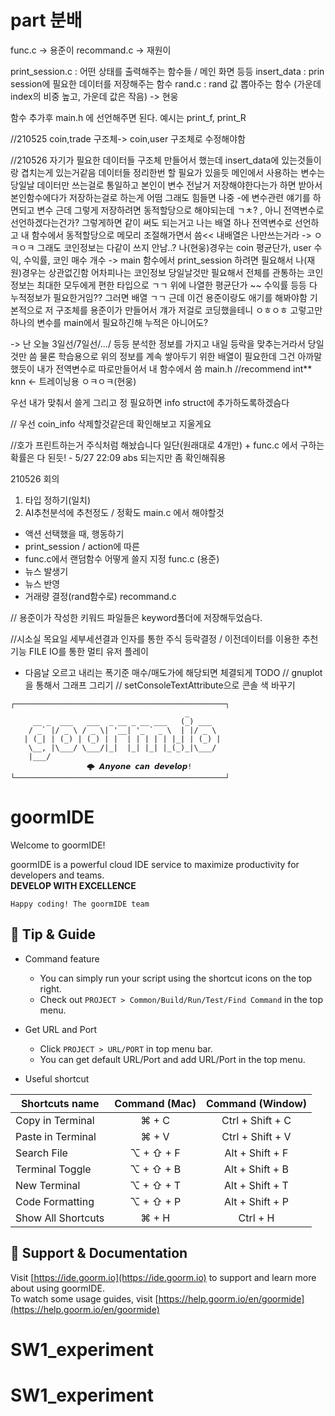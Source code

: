 # part 분배
func.c -> 용준이 
recommand.c -> 재원이

print_session.c : 어떤 상태를 출력해주는 함수들 / 메인 화면 등등
insert_data 	: prin session에 필요한 데이터를 저장해주는 함수
rand.c 			: rand 값 뽑아주는 함수 (가운데 index의 비중 높고, 가운데 값은 작음)
-> 현웅

함수 추가후 main.h 에 선언해주면 된다. 예시는 print_f, print_R



//210525 
coin,trade 구조체-> coin,user 구조체로 수정해야함

//210526
자기가 필요한 데이터들 구조체 만들어서 했는데 insert_data에 있는것들이랑 겹치는게 있는거같음
데이터들 정리한번 할 필요가 있을듯
메인에서 사용하는 변수는 당일날 데이터만 쓰는걸로 통일하고 본인이 변수 전날거 저장해야한다는가 하면 받아서 본인함수에다가 저장하는걸로 하는게 어떰
그래도 힘들면 나중 -에 변수관련 얘기를 하면되고
변수 근데 그렇게 저장하려면 동적할당으로 해야되는데 ㄱㅊ? , 아니 전역변수로 선언하겠다는건가? 그렇게하면 같이 써도 되는거고
나는 배열 하나 전역변수로 선언하고 내 함수에서 동적할당으로 메모리 조절해가면서 씀<< 내배열은 나만쓰는거라
-> ㅇㅋㅇㅋ 
그래도 코인정보는 다같이 쓰지 안남..? 
나(현웅)경우는 coin 평균단가, user 수익, 수익률, 코인 매수 개수 -> main 함수에서 print_session 하려면 필요해서
나(재원)경우는 상관없긴함 어차피나는 코인정보 당일날것만 필요해서 전체를 관통하는 코인정보는 최대한 모두에게 편한 타입으로 ㄱㄱ
위에 나열한 평균단가 ~~ 수익률 등등 다 누적정보가 필요한거임?? 그러면 배열 ㄱㄱ 근데 이건 용준이랑도 애기를 해봐야함 기본적으로 저 구조체를 용준이가 만들어서 걔가 저걸로 코딩했을테니
ㅇㅎㅇㅎ 고렇고만 하나의 변수를 main에서 필요하긴해 누적은 아니어도? 

-> 난 오늘 3일선/7일선/.../ 등등 분석한 정보를 가지고 내일 등락을 맞추는거라서 당일것만 씀 
물론 학습용으로 위의 정보를 계속 쌓아두기 위한 배열이 필요한데 그건 아까말했듯이 내가 전역변수로 따로만들어서 내 함수에서 씀 main.h //recommend int** knn <- 트레이닝용 ㅇㅋㅇㅋ(현웅)

우선 내가 맞춰서 쓸게 그리고 정 필요하면 info struct에 추가하도록하겠슴다

// 우선 coin_info 삭제할것같은데 확인해보고 지울게요

//호가 프린트하는거 주식처럼 해놨습니다 일단(원래대로 4개만) + func.c 에서 구하는 확률은 다 된듯! - 5/27 22:09 abs 되는지만 좀 확인해줘용

210526 회의
1. 타입 정하기(일치)
2. AI추천분석에 추천정도 / 정확도
main.c 에서 해야할것
- 액션 선택했을 때, 행동하기
- print_session / action에 따른
- func.c에서 랜덤함수 어떻게 쓸지 지정
func.c (용준)
- 뉴스 발생기 
- 뉴스 반영
- 거래량 결정(rand함수로) 
recommand.c

// 용준이가 작성한 키워드 파일들은 keyword폴더에 저장해두었슴다.

//시소실 목요일 세부세션결과
인자를 통한 주식 등락결정 / 이전데이터를 이용한 추천기능
FILE IO를 통한 멀티 유저 플레이
- 다음날 오르고 내리는 폭기준 매수/매도가에 해당되면 체결되게 
TODO
// gnuplot을 통해서 그래프 그리기
// setConsoleTextAttribute으로 콘솔 색 바꾸기 


```
┌───────────────────────────────────────────────┐
                                       _       
     __ _  ___   ___  _ __ _ __ ___   (_) ___  
    / _` |/ _ \ / _ \| '__| '_ ` _ \  | |/ _ \ 
   | (_| | (_) | (_) | |  | | | | | |_| | (_) |
    \__, |\___/ \___/|_|  |_| |_| |_(_)_|\___/ 
    |___/                                      
			     🌩 𝘼𝙣𝙮𝙤𝙣𝙚 𝙘𝙖𝙣 𝙙𝙚𝙫𝙚𝙡𝙤𝙥!
└───────────────────────────────────────────────┘
```

# goormIDE
Welcome to goormIDE!

goormIDE is a powerful cloud IDE service to maximize productivity for developers and teams.  
**DEVELOP WITH EXCELLENCE**  

`Happy coding! The goormIDE team`


## 🔧 Tip & Guide

* Command feature
	* You can simply run your script using the shortcut icons on the top right.
	* Check out `PROJECT > Common/Build/Run/Test/Find Command` in the top menu.
	
* Get URL and Port
	* Click `PROJECT > URL/PORT` in top menu bar.
	* You can get default URL/Port and add URL/Port in the top menu.

* Useful shortcut
	
| Shortcuts name     | Command (Mac) | Command (Window) |
| ------------------ | :-----------: | :--------------: |
| Copy in Terminal   | ⌘ + C         | Ctrl + Shift + C |
| Paste in Terminal  | ⌘ + V         | Ctrl + Shift + V |
| Search File        | ⌥ + ⇧ + F     | Alt + Shift + F  |
| Terminal Toggle    | ⌥ + ⇧ + B     | Alt + Shift + B  |
| New Terminal       | ⌥ + ⇧ + T     | Alt + Shift + T  |
| Code Formatting    | ⌥ + ⇧ + P     | Alt + Shift + P  |
| Show All Shortcuts | ⌘ + H         | Ctrl + H         |

## 💬 Support & Documentation

Visit [https://ide.goorm.io](https://ide.goorm.io) to support and learn more about using goormIDE.  
To watch some usage guides, visit [https://help.goorm.io/en/goormide](https://help.goorm.io/en/goormide)
# SW1_experiment
# SW1_experiment

